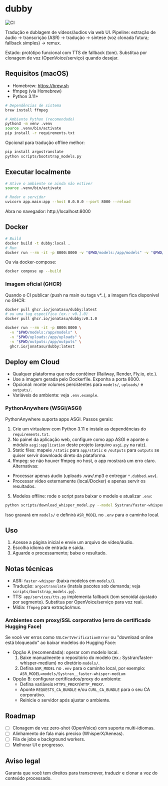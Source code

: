 # dubby

![CI](https://github.com/jonatasu/dubby/actions/workflows/ci.yml/badge.svg)

Tradução e dublagem de vídeos/áudios via web UI. Pipeline: extração de áudio → transcrição (ASR) → tradução → síntese (voz clonada futura; fallback simples) → remux.

Estado: protótipo funcional com TTS de fallback (tom). Substitua por clonagem de voz (OpenVoice/serviço) quando desejar.

## Requisitos (macOS)

- Homebrew: https://brew.sh
- ffmpeg (via Homebrew)
- Python 3.11+

```zsh
# Dependências de sistema
brew install ffmpeg

# Ambiente Python (recomendado)
python3 -m venv .venv
source .venv/bin/activate
pip install -r requirements.txt
```

Opcional para tradução offline melhor:

```zsh
pip install argostranslate
python scripts/bootstrap_models.py
```

## Executar localmente

```zsh
# Ative o ambiente se ainda não estiver
source .venv/bin/activate

# Rodar o servidor
uvicorn app.main:app --host 0.0.0.0 --port 8000 --reload
```

Abra no navegador: http://localhost:8000

## Docker

```zsh
# Build
docker build -t dubby:local .
# Run
docker run --rm -it -p 8000:8000 -v "$PWD/models:/app/models" -v "$PWD/uploads:/app/uploads" -v "$PWD/outputs:/app/outputs" dubby:local
```

Ou via docker-compose:

```zsh
docker compose up --build
```

### Imagem oficial (GHCR)

Quando o CI publicar (push na main ou tags v*.*.*), a imagem fica disponível no GHCR:

```zsh
docker pull ghcr.io/jonatasu/dubby:latest
# ou uma tag específica (ex.: v0.1.0)
docker pull ghcr.io/jonatasu/dubby:v0.1.0

docker run --rm -it -p 8000:8000 \
  -v "$PWD/models:/app/models" \
  -v "$PWD/uploads:/app/uploads" \
  -v "$PWD/outputs:/app/outputs" \
  ghcr.io/jonatasu/dubby:latest
```

## Deploy em Cloud

- Qualquer plataforma que rode contêiner (Railway, Render, Fly.io, etc.).
- Use a imagem gerada pelo Dockerfile. Exponha a porta 8000.
- Opcional: monte volumes persistentes para `models/`, `uploads/` e `outputs/`.
- Variáveis de ambiente: veja `.env.example`.

### PythonAnywhere (WSGI/ASGI)

PythonAnywhere suporta apps ASGI. Passos gerais:

1. Crie um virtualenv com Python 3.11 e instale as dependências do `requirements.txt`.
2. No painel da aplicação web, configure como app ASGI e aponte o módulo `asgi:application` deste projeto (arquivo `asgi.py` na raiz).
3. Static files: mapeie `/static` para `app/static` e `/outputs` para `outputs` se quiser servir downloads direto da plataforma.
4. ffmpeg: se não houver ffmpeg no host, o app mostrará um erro claro. Alternativas:

- Processar apenas áudio (uploads .wav/.mp3 e entregar `*.dubbed.wav`).
- Processar vídeo externamente (local/Docker) e apenas servir os resultados.

5. Modelos offline: rode o script para baixar o modelo e atualizar `.env`:

```bash
python scripts/download_whisper_model.py --model Systran/faster-whisper-medium
```

Isso gravará em `models/` e definirá `ASR_MODEL` no `.env` para o caminho local.

## Uso

1. Acesse a página inicial e envie um arquivo de vídeo/áudio.
2. Escolha idioma de entrada e saída.
3. Aguarde o processamento; baixe o resultado.

## Notas técnicas

- ASR: `faster-whisper` (baixa modelos em `models/`).
- Tradução: `argostranslate` (instala pacotes sob demanda; veja `scripts/bootstrap_models.py`).
- TTS: `app/services/tts.py` implementa fallback (tom senoidal ajustado por segmento). Substitua por OpenVoice/serviço para voz real.
- Mídia: `ffmpeg` para extração/mux.

### Ambientes com proxy/SSL corporativo (erro de certificado Hugging Face)

Se você ver erros como `SSLCertVerificationError` ou "download online está bloqueado" ao baixar modelos do Hugging Face:

- Opção A (recomendada): operar com modelo local.
  1.  Baixe manualmente o repositório do modelo (ex.: Systran/faster-whisper-medium) no diretório `models/`.
  2.  Defina `ASR_MODEL` no `.env` para o caminho local, por exemplo:
      `ASR_MODEL=models/Systran__faster-whisper-medium`
- Opção B: configurar certificados/proxy do ambiente:
  - Defina variáveis `HTTPS_PROXY`/`HTTP_PROXY`.
  - Aponte `REQUESTS_CA_BUNDLE` e/ou `CURL_CA_BUNDLE` para o seu CA corporativo.
  - Reinicie o servidor após ajustar o ambiente.

## Roadmap

- [ ] Clonagem de voz zero-shot (OpenVoice) com suporte multi-idiomas.
- [ ] Alinhamento de fala mais preciso (WhisperX/Aeneas).
- [ ] Fila de jobs e background workers.
- [ ] Melhorar UI e progresso.

## Aviso legal

Garanta que você tem direitos para transcrever, traduzir e clonar a voz do conteúdo processado.
